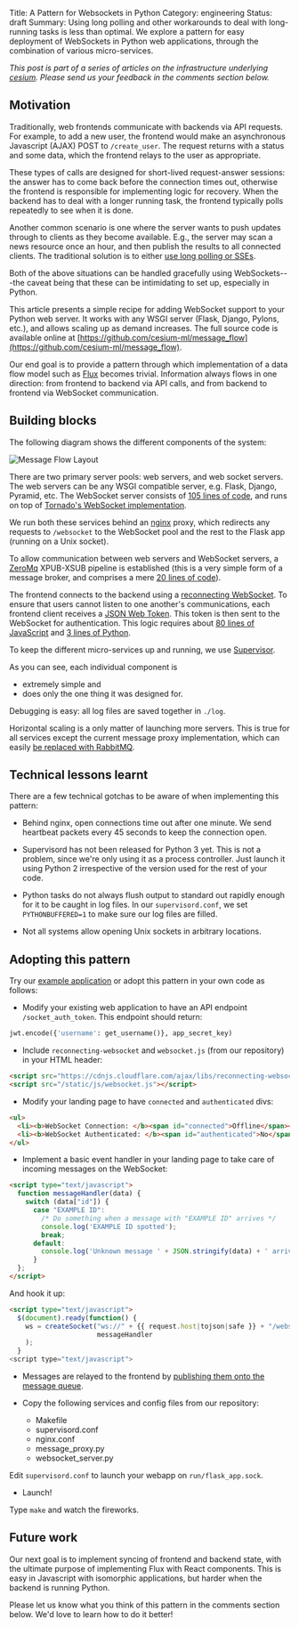 Title: A Pattern for Websockets in Python
Category: engineering
Status: draft
Summary: Using long polling and other workarounds to deal with
         long-running tasks is less than optimal.  We explore a
         pattern for easy deployment of WebSockets in Python web
         applications, through the combination of various
         micro-services.

*This post is part of a series of articles on the infrastructure
underlying [cesium](http://cesium.ml).  Please send us your feedback
in the comments section below.*

## Motivation

Traditionally, web frontends communicate with backends via API
requests.  For example, to add a new user, the frontend would make an
asynchronous Javascript (AJAX) POST to `/create_user`.  The request
returns with a status and some data, which the frontend relays to the
user as appropriate.

These types of calls are designed for short-lived request-answer
sessions: the answer has to come back before the connection times out,
otherwise the frontend is responsible for implementing logic for
recovery.  When the backend has to deal with a longer running task,
the frontend typically polls repeatedly to see when it is done.

Another common scenario is one where the server wants to push updates
through to clients as they become available.  E.g., the server may
scan a news resource once an hour, and then publish the results to all
connected clients.  The traditional solution is to either
[use long polling or SSEs](http://www.html5rocks.com/en/tutorials/eventsource/basics/).

Both of the above situations can be handled gracefully using
WebSockets---the caveat being that these can be intimidating to set
up, especially in Python.

This article presents a simple recipe for adding WebSocket support to
your Python web server.  It works with any WSGI server (Flask, Django,
Pylons, etc.), and allows scaling up as demand increases.  The full
source code is available online at
[https://github.com/cesium-ml/message_flow](https://github.com/cesium-ml/message_flow).

Our end goal is to provide a pattern through which implementation of a
data flow model such as [Flux](https://facebook.github.io/flux/)
becomes trivial.  Information always flows in one direction: from
frontend to backend via API calls, and from backend to frontend via
WebSocket communication.

## Building blocks

The following diagram shows the different components of the system:

![Message Flow Layout]({attach}images/cesium_message_flow.png)

There are two primary server pools: web servers, and web socket
servers.  The web servers can be any WSGI compatible server,
e.g. Flask, Django, Pyramid, etc.  The WebSocket server consists of
[105 lines of code](https://github.com/cesium-ml/message_flow/blob/master/websocket_server.py),
and runs on top of
[Tornado's WebSocket implementation](http://www.tornadoweb.org/en/stable/websocket.html).

We run both these services behind an
[nginx](https://www.nginx.com/resources/wiki/) proxy, which redirects
any requests to `/websocket` to the WebSocket pool and the rest to the
Flask app (running on a Unix socket).

To allow communication between web servers and WebSocket servers, a
[ZeroMq](http://zeromq.org/) XPUB-XSUB pipeline is established (this
is a very simple form of a message broker, and comprises a mere
[20 lines of code](https://github.com/cesium-ml/message_flow/blob/master/message_proxy.py)).

The frontend connects to the backend using a
[reconnecting WebSocket](https://github.com/joewalnes/reconnecting-websocket).
To ensure that users cannot listen to one another's communications,
each frontend client receives a [JSON Web Token](https://jwt.io/).
This token is then sent to the WebSocket for authentication.  This
logic requires about
[80 lines of JavaScript](https://github.com/cesium-ml/message_flow/blob/master/static/js/websocket.js)
and
[3 lines of Python](https://github.com/cesium-ml/message_flow/blob/master/flask_app.py#L80).

To keep the different micro-services up and running, we use
[Supervisor](http://supervisord.org/).

As you can see, each individual component is

- extremely simple and
- does only the one thing it was designed for.

Debugging is easy: all log files are saved together in ``./log``.

Horizontal scaling is a only matter of launching more servers.  This
is true for all services except the current message proxy
implementation, which can easily
[be replaced with RabbitMQ](https://blog.pivotal.io/pivotal/products/rabbitmq-hits-one-million-messages-per-second-on-google-compute-engine).

## Technical lessons learnt

There are a few technical gotchas to be aware of when implementing
this pattern:

- Behind nginx, open connections time out after one minute.  We send
  heartbeat packets every 45 seconds to keep the connection open.

- Supervisord has not been released for Python 3 yet.  This is not a
  problem, since we're only using it as a process controller.  Just
  launch it using Python 2 irrespective of the version used for the
  rest of your code.

- Python tasks do not always flush output to standard out rapidly
  enough for it to be caught in log files.  In our
  ``supervisord.conf``, we set ``PYTHONBUFFERED=1`` to make sure our
  log files are filled.

- Not all systems allow opening Unix sockets in arbitrary locations.

## Adopting this pattern

Try our
[example application](https://github.com/cesium-ml/message_flow) or
adopt this pattern in your own code as follows:

- Modify your existing web application to have an API endpoint
   `/socket_auth_token`.  This endpoint should return:

```python
jwt.encode({'username': get_username()}, app_secret_key)
```

- Include ``reconnecting-websocket`` and ``websocket.js`` (from our
  repository) in your HTML header:

```html
<script src="https://cdnjs.cloudflare.com/ajax/libs/reconnecting-websocket/1.0.0/reconnecting-websocket.min.js"></script>
<script src="/static/js/websocket.js"></script>

```

- Modify your landing page to have `connected` and `authenticated` divs:

```html
<ul>
  <li><b>WebSocket Connection: </b><span id="connected">Offline</span></li>
  <li><b>WebSocket Authenticated: </b><span id="authenticated">No</span></li>
</ul>

```

- Implement a basic event handler in your landing page to take care
of incoming messages on the WebSocket:

```html
<script type="text/javascript">
  function messageHandler(data) {
    switch (data["id"]) {
      case "EXAMPLE ID":
        /* Do something when a message with "EXAMPLE ID" arrives */
        console.log('EXAMPLE ID spotted');
        break;
      default:
        console.log('Unknown message ' + JSON.stringify(data) + ' arrived');
      }
  };
</script>
```

And hook it up:

```html
<script type="text/javascript">
  $(document).ready(function() {
    ws = createSocket("ws://" + {{ request.host|tojson|safe }} + "/websocket",
                      messageHandler
    );
  }
<script type="text/javascript">
```

- Messages are relayed to the frontend by [publishing them onto the message
  queue](https://github.com/cesium-ml/message_flow/blob/master/flask_app.py#L33).

- Copy the following services and config files from our repository:

    - Makefile
    - supervisord.conf
    - nginx.conf
    - message_proxy.py
    - websocket_server.py

Edit `supervisord.conf` to launch your webapp on `run/flask_app.sock`.

- Launch!

Type `make` and watch the fireworks.

## Future work

Our next goal is to implement syncing of frontend and backend state,
with the ultimate purpose of implementing Flux with React components.
This is easy in Javascript with isomorphic applications, but harder
when the backend is running Python.

Please let us know what you think of this pattern in the comments
section below.  We'd love to learn how to do it better!
